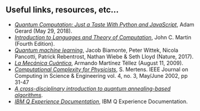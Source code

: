 ## Useful links, resources, etc...

- *[Quantum Computation: Just a Taste With Python and JavaScript](https://x-team.com/blog/quantum-computation-python-javascript/)*, Adam Gerard (May 29, 2018).
- *[Introduction to Languages and Theory of Computation](https://pdfs.semanticscholar.org/8438/23813fc68fabea7522ffbf437ee54e6cc3c4.pdf)*, John C. Martin (Fourth Edition).
- *[Quantum machine learning](https://www.nature.com/articles/nature23474)*, Jacob Biamonte, Peter Wittek, Nicola Pancotti, Patrick Rebentrost, Nathan Wiebe & Seth Lloyd (Nature, 2017).
- *[La Mecánica Cuántica](http://la-mecanica-cuantica.blogspot.com/)*, Armando Martínez Téllez (August 11, 2009).
- *[Computational Complexity for Physicists]()*, S. Mertens. IEEE Journal on Computing in Science & Engineering vol. 4, no. 3, May/June 2002, pp 31-47
- *[A cross-disciplinary introduction to quantum annealing-based algorithms]()*.
- *[IBM Q Experience Documentation](https://qiskit.github.io/ibmqx-user-guides/index.html)*, IBM Q Experience Documentation.
